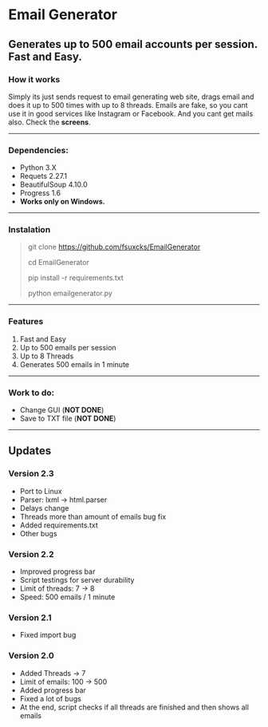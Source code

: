 # Email Generator
## Generates up to 500 email accounts per session. Fast and Easy.
### How it works
Simply its just sends request to email generating web site, drags email and does it up to 500 times with up to 8 threads. Emails are fake, so you cant use it in good services like Instagram or Facebook. And you cant get mails also. Check the **screens**.
***
### Dependencies:
+ Python 3.X
+ Requets 2.27.1
+ BeautifulSoup 4.10.0
+ Progress 1.6
+ **Works only on Windows.**
***
### Instalation
> git clone https://github.com/fsuxcks/EmailGenerator
> 
> cd EmailGenerator
> 
> pip install -r requirements.txt
>
>python emailgenerator.py
***
### Features
1. Fast and Easy
2. Up to 500 emails per session
3. Up to 8 Threads
4. Generates 500 emails in 1 minute
***
### Work to do:
+ Change GUI (**NOT DONE**)
+ Save to TXT file (**NOT DONE**)
***
## Updates
### Version 2.3
+ Port to Linux
+ Parser: lxml -> html.parser
+ Delays change
+ Threads more than amount of emails bug fix
+ Added requirements.txt
+ Other bugs

### Version 2.2
+ Improved progress bar
+ Script testings for server durability
+ Limit of threads: 7 -> 8
+ Speed: 500 emails / 1 minute

### Version 2.1
+ Fixed import bug

### Version 2.0
+ Added Threads -> 7
+ Limit of emails: 100 -> 500
+ Added progress bar
+ Fixed a lot of bugs
+ At the end, script checks if all threads are finished and then shows all emails


